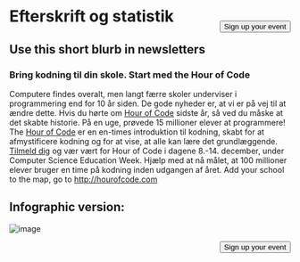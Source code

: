 

[<button style="float: right; margin-top: 50px">Sign up your event</button>](/#join)

# Efterskrift og statistik

## Use this short blurb in newsletters

### Bring kodning til din skole. Start med the Hour of Code

Computere findes overalt, men langt færre skoler underviser i programmering end for 10 år siden. De gode nyheder er, at vi er på vej til at ændre dette. Hvis du hørte om [Hour of Code](<%= hoc_uri('/') %>) sidste år, så ved du måske at det skabte historie. På en uge, prøvede 15 millioner elever at programmere! The [ Hour of Code](<%= hoc_uri('/') %>) er en en-times introduktion til kodning, skabt for at afmystificere kodning og for at vise, at alle kan lære det grundlæggende. [ Tilmeld dig](<%= hoc_uri('/') %>) og vær vært for Hour of Code i dagene 8.-14. december, under Computer Science Education Week. Hjælp med at nå målet, at 100 millioner elever bruger en time på kodning inden udgangen af året. Add your school to the map, go to <http://hourofcode.com>

## Infographic version:

![image](http://code.org/images/fit-8000/Code.org_infographic.png)

<a style="display: block" href="/#join"><button style="float: right;">Sign up your event</button></a>